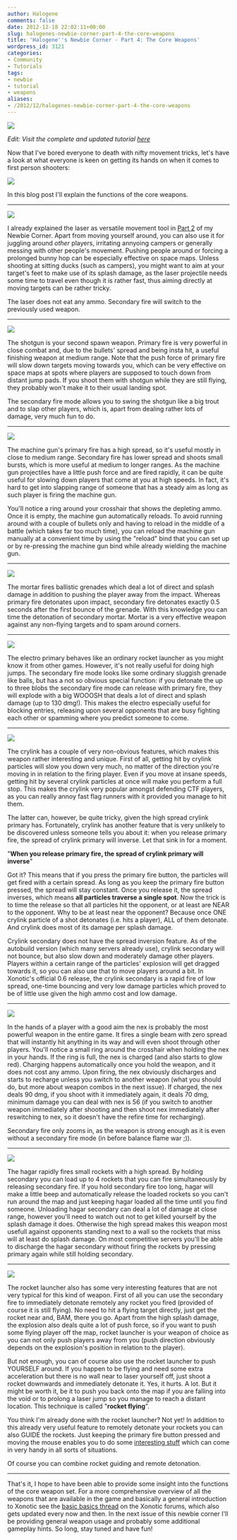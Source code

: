 ```yaml
---
author: Halogene
comments: false
date: 2012-12-18 22:02:11+00:00
slug: halogenes-newbie-corner-part-4-the-core-weapons
title: 'Halogene''s Newbie Corner - Part 4: The Core Weapons'
wordpress_id: 3121
categories:
- Community
- Tutorials
tags:
- newbie
- tutorial
- weapons
aliases:
- /2012/12/halogenes-newbie-corner-part-4-the-core-weapons
---
```


![](/m/uploads/2012/09/newbie-corner-banner2-800x239.png)

*Edit: Visit the complete and updated tutorial [here](http://gitlab.com/xonotic/xonotic/wikis/Halogenes_Newbie_Corner)*

Now that I've bored everyone to death with nifty movement tricks, let's have a look at what everyone is keen on getting its hands on when it comes to first person shooters:

![](/m/uploads/2012/12/WEAPONS.png)

In this blog post I'll explain the functions of the core weapons.

* * *

![](/m/uploads/2012/12/Laser2.png)

I already explained the laser as versatile movement tool in [Part 2](/posts/2012/halogenes-newbie-corner-part-2-laser-jumping-and-wall-lasering-2/) of my Newbie Corner. Apart from moving yourself around, you can also use it for juggling around _other_ players, irritating annyoing campers or generally messing with other people's movement. Pushing people around or forcing a prolonged bunny hop can be especially effective on space maps. Unless shooting at sitting ducks (such as campers), you might want to aim at your target's feet to make use of its splash damage, as the laser projectile needs some time to travel even though it is rather fast, thus aiming directly at moving targets can be rather tricky.

The laser does not eat any ammo. Secondary fire will switch to the previously used weapon.

* * *

![](/m/uploads/2012/12/Shotgun2.png)

The shotgun is your second spawn weapon. Primary fire is very powerful in close combat and, due to the bullets' spread and being insta hit, a useful finishing weapon at medium range. Note that the push force of primary fire will slow down targets moving towards you, which can be very effective on space maps at spots where players are supposed to touch down from distant jump pads. If you shoot them with shotgun while they are still flying, they probably won't make it to their usual landing spot.

The secondary fire mode allows you to swing the shotgun like a big trout and to slap other players, which is, apart from dealing rather lots of damage, very much fun to do.

* * *

![](/m/uploads/2012/12/MG2.png)

The machine gun's primary fire has a high spread, so it's useful mostly in close to medium range. Secondary fire has lower spread and shoots small bursts, which is more useful at medium to longer ranges. As the machine gun projectiles have a little push force and are fired rapidly, it can be quite useful for slowing down players that come at you at high speeds. In fact, it's hard to get into slapping range of someone that has a steady aim as long as such player is firing the machine gun.

You'll notice a ring around your crosshair that shows the depleting ammo. Once it is empty, the machine gun automatically reloads. To avoid running around with a couple of bullets only and having to reload in the middle of a battle (which takes far too much time), you can reload the machine gun manually at a convenient time by using the "reload" bind that you can set up or by re-pressing the machine gun bind while already wielding the machine gun.

* * *

![](/m/uploads/2012/12/Mortar2.png)

The mortar fires ballistic grenades which deal a lot of direct and splash damage in addition to pushing the player away from the impact. Whereas primary fire detonates upon impact, secondary fire detonates exactly 0.5 seconds after the first bounce of the grenade. With this knowledge you can time the detonation of secondary mortar. Mortar is a very effective weapon against any non-flying targets and to spam around corners.

* * *

![](/m/uploads/2012/12/Electro2.png)

The electro primary behaves like an ordinary rocket launcher as you might know it from other games. However, it's not really useful for doing high jumps. The secondary fire mode looks like some ordinary sluggish grenade like balls, but has a not so obvious special function: if you detonate the up to three blobs the secondary fire mode can release with primary fire, they will explode with a big WOOOSH that deals a lot of direct and splash damage (up to 130 dmg!). This makes the electro especially useful for blocking entries, releasing upon several opponents that are busy fighting each other or spamming where you predict someone to come.

* * *

![](/m/uploads/2012/12/Crylink2.png)

The crylink has a couple of very non-obvious features, which makes this weapon rather interesting and unique. First of all, getting hit by crylink particles will slow you down very much, no matter of the direction you're moving in in relation to the firing player. Even if you move at insane speeds, getting hit by several crylink particles at once will make you perform a full stop. This makes the crylink very popular amongst defending CTF players, as you can really annoy fast flag runners with it provided you manage to hit them.

The latter can, however, be quite tricky, given the high spread crylink primary has. Fortunately, crylink has another feature that is very unlikely to be discovered unless someone tells you about it: when you release primary fire, the spread of crylink primary will inverse. Let that sink in for a moment.

"**When you release primary fire, the spread of crylink primary will inverse**"

Got it? This means that if you press the primary fire button, the particles will get fired with a certain spread. As long as you keep the primary fire button pressed, the spread will stay constant. Once you release it, the spread inverses, which means **all particles traverse a single spot**. Now the trick is to time the release so that all particles hit the opponent, or at least are NEAR to the opponent. Why to be at least near the opponent? Because once ONE crylink particle of a shot detonates (i.e. hits a player), ALL of them detonate. And crylink does most of its damage per splash damage.

Crylink secondary does not have the spread inversion feature. As of the autobuild version (which many servers already use), crylink secondary will not bounce, but also slow down and moderately damage other players. Players within a certain range of the particles' explosion will get dragged towards it, so you can also use that to move players around a bit. In Xonotic's official 0.6 release, the crylink secondary is a rapid fire of low spread, one-time bouncing and very low damage particles which proved to be of little use given the high ammo cost and low damage.

* * *

![](/m/uploads/2012/12/Nex2.png)

In the hands of a player with a good aim the nex is probably the most powerful weapon in the entire game. It fires a single beam with zero spread that will instantly hit anything in its way and will even shoot through other players. You'll notice a small ring around the crosshair when holding the nex in your hands. If the ring is full, the nex is charged (and also starts to glow red). Charging happens automatically once you hold the weapon, and it does not cost any ammo. Upon firing, the nex obviously discharges and starts to recharge unless you switch to another weapon (what you should do, but more about weapon combos in the next issue). If charged, the nex deals 90 dmg, if you shoot with it immediately again, it deals 70 dmg, minimum damage you can deal with nex is 56 (if you switch to another weapon immediately after shooting and then shoot nex immediately after reswitching to nex, so it doesn't have the refire time for recharging).

Secondary fire only zooms in, as the weapon is strong enough as it is even without a secondary fire mode (in before balance flame war ;)).

* * *

![](/m/uploads/2012/12/hagar2.png)

The hagar rapidly fires small rockets with a high spread. By holding secondary you can load up to 4 rockets that you can fire simultaneously by releasing secondary fire. If you hold secondary fire too long, hagar will make a little beep and automatically release the loaded rockets so you can't run around the map and just keeping hagar loaded all the time until you find someone. Unloading hagar secondary can deal a lot of damage at close range, however you'll need to watch out not to get killed yourself by the splash damage it does. Otherwise the high spread makes this weapon most usefull against opponents standing next to a wall so the rockets that miss will at least do splash damage. On most competitive servers you'll be able to discharge the hagar secondary without firing the rockets by pressing primary again while still holding secondary.

* * *

![](/m/uploads/2012/12/Rocket2.png)

The rocket launcher also has some very interesting features that are not very typical for this kind of weapon. First of all you can use the secondary fire to immediately detonate remotely any rocket you fired (provided of course it is still flying). No need to hit a flying target directly, just get the rocket near and, BAM, there you go. Apart from the high splash damage, the explosion also deals quite a lot of push force, so if you want to push some flying player off the map, rocket launcher is your weapon of choice as you can not only push players away from you (push direction obviously depends on the explosion's position in relation to the player).

But not enough, you can of course also use the rocket launcher to push YOURSELF around. If you happen to be flying and need some extra acceleration but there is no wall near to laser yourself off, just shoot a rocket downwards and immediately detonate it. Yes, it hurts. A lot. But it might be worth it, be it to push you back onto the map if you are falling into the void or to prolong a laser jump so you manage to reach a distant location. This technique is called "**rocket flying**".

You think I'm already done with the rocket launcher? Not yet! In addition to this already very useful feature to remotely detonate your rockets you can also GUIDE the rockets. Just keeping the primary fire button pressed and moving the mouse enables you to do some [interesting stuff](http://www.youtube.com/watch?v=UqfqWtXwjic) which can come in very handy in all sorts of situations.

Of course you can combine rocket guiding and remote detonation.

* * *

That's it, I hope to have been able to provide some insight into the functions of the core weapon set. For a more comprehensive overview of all the weapons that are available in the game and basically a general introduction to Xonotic see the [basic basics thread](http://forums.xonotic.org/showthread.php?tid=2529) on the Xonotic forums, which also gets updated every now and then. In the next issue of this newbie corner I'll be providing general weapon usage and probably some additional gameplay hints. So long, stay tuned and have fun!

